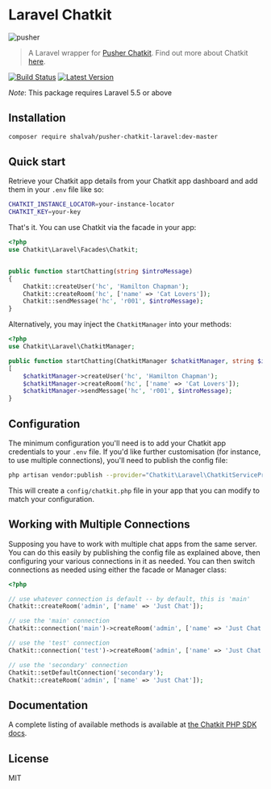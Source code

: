 # Laravel Chatkit

![pusher](https://user-images.githubusercontent.com/499192/28176443-b96829f8-67f7-11e7-8cad-7322d296266e.jpg)

> A Laravel wrapper for [Pusher Chatkit](https://github.com/pusher/chatkit-server-php). Find out more about Chatkit [here](https://pusher.com/chatkit).

[![Build Status](https://img.shields.io/travis/shalvah/pusher-chatkit-laravel/master.svg?style=flat)](https://travis-ci.org/shalvah/pusher-chatkit-laravel)
[![Latest Version](https://img.shields.io/github/release/shalvah/pusher-chatkit-laravel.svg?style=flat)](https://github.com/shalvah/pusher-chatkit-laravel/releases)

*Note*: This package requires Laravel 5.5 or above 

## Installation

```bash
composer require shalvah/pusher-chatkit-laravel:dev-master
```

## Quick start
Retrieve your Chatkit app details from your Chatkit app dashboard and add them in your `.env` file like so:

```bash
CHATKIT_INSTANCE_LOCATOR=your-instance-locator
CHATKIT_KEY=your-key
```

That's it. You can use Chatkit via the facade in your app:

```php
<?php
use Chatkit\Laravel\Facades\Chatkit;


public function startChatting(string $introMessage)
{
    Chatkit::createUser('hc', 'Hamilton Chapman');
    Chatkit::createRoom('hc', ['name' => 'Cat Lovers']);
    Chatkit::sendMessage('hc', 'r001', $introMessage);
}
```
Alternatively, you may inject the `ChatkitManager` into your methods:

```php
<?php
use Chatkit\Laravel\ChatkitManager;

public function startChatting(ChatkitManager $chatkitManager, string $introMessage)
[
    $chatkitManager->createUser('hc', 'Hamilton Chapman');
    $chatkitManager->createRoom('hc', ['name' => 'Cat Lovers']);
    $chatkitManager->sendMessage('hc', 'r001', $introMessage);
}
````

## Configuration

The minimum configuration you'll need is to add your Chatkit app credentials to your `.env` file. If you'd like further customisation (for instance, to use multiple connections), you'll need to publish the config file:

```bash
php artisan vendor:publish --provider="Chatkit\Laravel\ChatkitServiceProvider"
```

This will create a `config/chatkit.php` file in your app that you can modify to match your configuration. 

## Working with Multiple Connections
Supposing you have to work with multiple chat apps from the same server. You can do this easily by publishing the config file as explained above, then configuring your various connections in it as needed. You can then switch connections as needed using either the facade or Manager class:

```php
<?php

// use whatever connection is default -- by default, this is 'main'
Chatkit::createRoom('admin', ['name' => 'Just Chat']);

// use the 'main' connection
Chatkit::connection('main')->createRoom('admin', ['name' => 'Just Chat']);

// use the 'test' connection
Chatkit::connection('test')->createRoom('admin', ['name' => 'Just Chat']);

// use the 'secondary' connection
Chatkit::setDefaultConnection('secondary');
Chatkit::createRoom('admin', ['name' => 'Just Chat']);
```

## Documentation
A complete listing of available methods is available at [the Chatkit PHP SDK docs](https://github.com/pusher/chatkit-server-php).

## License

MIT
